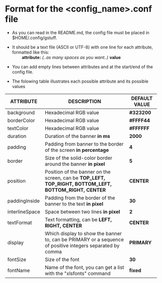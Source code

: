 # Format for the <config_name>.conf file
- As you can read in the README.md, the config file must be placed in $HOME/.config/gstuff.

- It should be a text file (ASCII or UTF-8) with one line for each attribute, formatted like this:<br>
&emsp;&emsp; **attribute:**   *(..as many spaces as you want..)*  **value**

- You can add empty lines between attributes and at the start/end of the config file.

- The folowing table illustrates each possible attribute and its possible values

| ATTRIBUTE      | DESCRIPTION                                                                                               | DEFAULT VALUE |
|----------------|-----------------------------------------------------------------------------------------------------------|---------------|
| background     | Hexadecimal RGB value                                                                                     | **#323200**   |
| borderColor    | Hexadecimal RGB value                                                                                     | **#FFFF44**   |
| textColor      | Hexadecimal RGB value                                                                                     | **#FFFFFF**   |
| duration       | Duration of the banner **in ms**                                                                          | **2000**      |
| padding        | Padding from banner to the border of the screen **in percentage**                                         | **4**         |
| border         | Size of the solid-color border around the banner **in pixel**                                             | **5**         |
| position       | Position of the banner on the screen, can be **TOP_LEFT, TOP_RIGHT, BOTTOM_LEFT, BOTTOM_RIGHT, CENTER**   | **CENTER**    |
| paddingInside  | Padding from the border of the banner to the text **in pixel**                                            | **30**        |
| interlineSpace | Space between two lines **in pixel**                                                                      | **2**         |
| textFormat     | Text formatting, can be **LEFT, RIGHT, CENTER**                                                           | **CENTER**    |
| display        | Which display to show the banner to, can be PRIMARY or a sequence of positive integers separated by comma | **PRIMARY**   |
| fontSize       | Size of the font                                                                                          | **30**        |
| fontName       | Name of the font, you can get a list with the "xlsfonts" command                                          | **fixed**     |
